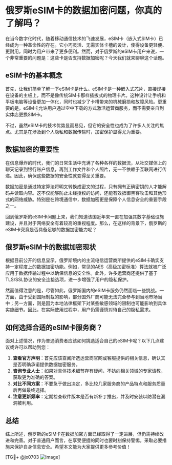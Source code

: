 # 俄罗斯eSIM卡的数据加密问题，你真的了解吗？

在当今数字化时代，随着移动通信技术的飞速发展，eSIM卡（嵌入式SIM卡）已经成为一种革命性的存在。它小巧灵活、无需实体卡槽的设计，使得设备更轻便、更耐用，同时为用户带来了更多便利。然而，对于俄罗斯的eSIM卡用户来说，一个非常重要的问题是：这些卡是否支持数据加密呢？今天我们就来聊聊这个话题。

## eSIM卡的基本概念

首先，让我们简单了解一下eSIM卡是什么。eSIM卡是一种嵌入式芯片，直接焊接在设备的主板上，而不是像传统SIM卡那样插拔式的物理卡片。这种设计让手机和平板电脑等设备更加一体化，同时也减少了卡槽带来的机械磨损和故障风险。更重要的是，eSIM卡允许用户通过空中下载的方式激活运营商服务，而不需要亲自到实体店更换SIM卡。

不过，虽然eSIM卡的技术优势显而易见，但它的安全性也成为了许多人关注的焦点。尤其是在涉及到个人隐私和数据传输时，加密保护显得尤为重要。

## 数据加密的重要性

在信息爆炸的时代，我们的日常生活中充满了各种各样的数据流，从社交媒体上的聊天记录到银行账户信息，再到工作文件和个人照片，无一不依赖于互联网进行传递。因此，确保这些数据的安全性就变得至关重要。

数据加密是通过特定算法将明文转换成密文的过程，只有拥有正确密钥的人才能解码并读取内容。这不仅能够防止未经授权的访问，还能有效抵御黑客攻击和其他形式的网络威胁。特别是在跨境通信中，数据加密更是保障个人信息安全的重要手段之一。

回到俄罗斯的eSIM卡问题上来，我们知道该国近年来一直在加强其数字基础设施建设，并且对于网络安全有着较高的重视程度。那么，在这样的背景下，俄罗斯的eSIM卡究竟是否具备足够的数据加密能力呢？

## 俄罗斯eSIM卡的数据加密现状

根据目前公开的信息显示，俄罗斯境内的主流电信运营商所提供的eSIM卡确实支持一定程度上的数据加密功能。例如，常见的AES（高级加密标准）算法就被广泛应用于数据传输过程中以确保信息的安全性。此外，许多运营商还提供了基于TLS/SSL协议的安全连接选项，进一步增强了用户的隐私保护。

然而值得注意的是，尽管如此，俄罗斯国内的eSIM卡服务仍然面临一些挑战。一方面，由于受到国际制裁的影响，部分国外厂商可能无法完全参与到当地市场当中；另一方面，则是因为本地法律框架下对某些敏感领域的限制也可能影响到具体实施细节。因此，在实际使用过程中，用户仍需谨慎对待自己的隐私需求。

## 如何选择合适的eSIM卡服务商？

面对上述情况，作为普通消费者应该如何挑选适合自己的eSIM卡呢？以下几点建议或许可以帮助到您：

1. **查看官方声明**：首先应该查阅所选运营商官网或客服提供的相关信息，确认其是否明确承诺提供数据加密服务。
2. **咨询专业人士**：如果对具体技术细节存有疑问，不妨向相关领域的专家请教，获取更为准确的答案。
3. **对比不同方案**：不要急于做出决定，多比较几家服务商的产品特点和服务质量后再做最终选择。
4. **注意更新频率**：定期检查软件版本是否有新补丁推出，并及时安装以防潜在漏洞被利用。

## 总结

综上所述，俄罗斯的eSIM卡在数据加密方面已经取得了一定进展，但仍需持续改进和完善。对于普通用户而言，在享受便捷的同时也要时刻保持警惕，采取必要措施来保护自身信息安全。希望本文能为大家提供更多参考价值！

[TG💪+ @jx0703 ![Image](https://github.com/user-attachments/assets/dbca1d08-cadb-493c-b0ec-ad6f7a83f270)]
